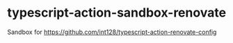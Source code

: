 # typescript-action-sandbox-renovate
Sandbox for https://github.com/int128/typescript-action-renovate-config
